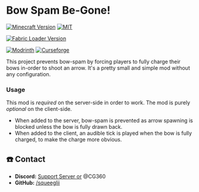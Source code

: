 # Bow Spam Be-Gone!

[![Minecraft Version](https://img.shields.io/badge/Minecraft-v1.20.2-blue?style=flat-square)](https://www.minecraft.net/en-us)
[![MIT](https://img.shields.io/badge/License-MIT-orange?style=flat-square)](https://github.com/squeeglii/BowSpamBeGone/blob/latest/LICENSE)

[![Fabric Loader Version](https://img.shields.io/badge/Fabric_Loader-v0.14.22-AA8554?style=flat-square)](https://fabricmc.net/use/installer/)

[![Modrinth](https://img.shields.io/modrinth/dt/VuZuz4LP?logo=modrinth&style=flat-square)](https://modrinth.com/mod/bow-spam-be-gone)
[![Curseforge](https://cf.way2muchnoise.eu/short_bow-spam-be-gone.svg?badge_style=flat)](https://www.curseforge.com/minecraft/mc-mods/bow-spam-be-gone)


This project prevents bow-spam by forcing players to fully charge their bows in-order to shoot an arrow. It's a pretty small and simple mod without any configuration.


### Usage

This mod is *required* on the server-side in order to work. The mod is purely *optional* on the client-side. 

- When added to the server, bow-spam is prevented as arrow spawning is blocked unless the bow is fully drawn back.
- When added to the client, an audible tick is played when the bow is fully charged, to make the charge more obvious.


## ☎️ Contact

- **Discord:** [Support Server or](https://discord.gg/94c45XagEH) @CG360
- **GitHub:** [/squeeglii](https://github.com/squeeglii)